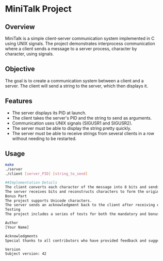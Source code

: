 # MiniTalk Project

## Overview
MiniTalk is a simple client-server communication system implemented in C using UNIX signals. The project demonstrates interprocess communication where a client sends a message to a server process, character by character, using signals.

## Objective
The goal is to create a communication system between a client and a server. The client will send a string to the server, which then displays it.

## Features
- The server displays its PID at launch.
- The client takes the server's PID and the string to send as arguments.
- Communication uses UNIX signals (SIGUSR1 and SIGUSR2).
- The server must be able to display the string pretty quickly.
- The server must be able to receive strings from several clients in a row without needing to be restarted.

## Usage
```bash
make
./server
./client [server_PID] [string_to_send]

##Implementation Details
The client converts each character of the message into 8 bits and sends them to the server one by one.
The server receives bits and reconstructs characters to form the original message.
Bonus Part
The project supports Unicode characters.
The server sends an acknowledgment back to the client after receiving each signal.
Testing
The project includes a series of tests for both the mandatory and bonus parts to ensure reliability and efficiency of the communication system.

Author
[Your Name]

Acknowledgments
Special thanks to all contributors who have provided feedback and suggestions to improve the MiniTalk project.

Version
Subject version: 42
